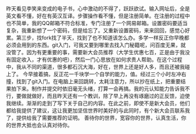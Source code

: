 昨天看见李笑来变成的电子书，心中激动的不得了，跃跃欲试。输入网址后，全是英文看不懂，好在有英汉互译。步骤操作看不懂，但是注册简单。在注册的过程中也不简单，我的QQ邮箱不符合标准，专门注册了一个网易邮箱。设置密码要适当复杂，我重新想了一个密码，但是给忘了。又重新设置密码，来来回回，感觉心好累。第三步，找fork找了半天，找到了也不知道该怎么办。多学一样反正你早晚都必须会用到的东西。git入门，可我又要到哪里去找入门秘籍呢，问百度无果，就没管了。因为有更重要的事，需要新大会员推荐（大学生优惠七百，正是由于我没有固定收入，才有优惠的吧），然后一门心思放在如何求贵人帮助。在这个过程中，我从不同的渠道，很多都石沉大海，好在，世界上还是好人多，而且还被我碰上了。
今早接着搞，反正花一千块学一个自学的能力，值。经过三个小时左冲右撞，找到了git入门。在电脑上来回跳转，太耗注意力，所以抄在纸上，把重要结果拍下来。制作并提交时依旧毫无头绪，打算一会再搞。我的元认知能力告诉我不行，要做就做好，而且昨天还有一个教训，除了早上再没有琢磨过的正反馈，迫使我继续。渐渐的走到了写下关于自己的内容。在此之前，即使不是新大会员，他们都给我提供了建议，这让我更加坚信世界时美好的与此同时，有个新大会员联系我了，提供给我了需要推荐的证明。
善待你的世界，宽容你的世界，认真生活，你的世界大抵也会认真对待你。

